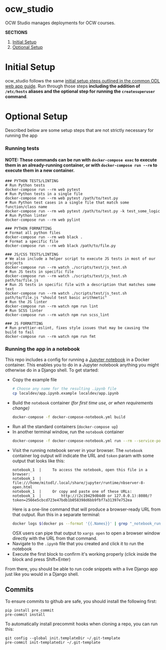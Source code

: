 # ocw_studio
OCW Studio manages deployments for OCW courses.

**SECTIONS**
1. [Initial Setup](#initial-setup)
1. [Optional Setup](#optional-setup)

# Initial Setup

ocw_studio follows the same [initial setup steps outlined in the common ODL web app guide](https://github.com/mitodl/handbook/blob/master/common-web-app-guide.md).
Run through those steps **including the addition of `/etc/hosts` aliases and the optional step for running the
`createsuperuser` command**.

# Optional Setup

Described below are some setup steps that are not strictly necessary
for running the app

### Running tests

#### NOTE: These commands can be run with ```docker-compose exec``` to execute them in an already-running container, or with ```docker-compose run --rm``` to execute them in a new container.

    ### PYTHON TESTS/LINTING
    # Run Python tests
    docker-compose run --rm web pytest
    # Run Python tests in a single file
    docker-compose run --rm web pytest /path/to/test.py
    # Run Python test cases in a single file that match some function/class name
    docker-compose run --rm web pytest /path/to/test.py -k test_some_logic
    # Run Python linter
    docker-compose run --rm web pylint

    ### PYTHON FORMATTING
    # Format all python files
    docker-compose run --rm web black .
    # Format a specific file
    docker-compose run --rm web black /path/to/file.py

    ### JS/CSS TESTS/LINTING
    # We also include a helper script to execute JS tests in most of our projects 
    docker-compose run --rm watch ./scripts/test/js_test.sh
    # Run JS tests in specific file
    docker-compose run --rm watch ./scripts/test/js_test.sh path/to/file.js
    # Run JS tests in specific file with a description that matches some text
    docker-compose run --rm watch ./scripts/test/js_test.sh path/to/file.js "should test basic arithmetic"
    # Run the JS linter
    docker-compose run --rm watch npm run lint
    # Run SCSS linter
    docker-compose run --rm watch npm run scss_lint

    ### JS FORMATTING
    # Run prettier-eslint, fixes style issues that may be causing the build to fail
    docker-compose run --rm watch npm run fmt


### Running the app in a notebook

This repo includes a config for running a [Jupyter notebook](https://jupyter.org/) in a
Docker container. This enables you to do in a Jupyter notebook anything you might
otherwise do in a Django shell. To get started:

- Copy the example file
    ```bash
    # Choose any name for the resulting .ipynb file
    cp localdev/app.ipynb.example localdev/app.ipynb
    ```
- Build the `notebook` container _(for first time use, or when requirements change)_
    ```bash
    docker-compose -f docker-compose-notebook.yml build
    ```
- Run all the standard containers (`docker-compose up`)
- In another terminal window, run the `notebook` container
    ```bash
    docker-compose -f docker-compose-notebook.yml run --rm --service-ports notebook
    ```
- Visit the running notebook server in your browser. The `notebook` container log output will
  indicate the URL and `token` param with some output that looks like this:
    ```
    notebook_1  |     To access the notebook, open this file in a browser:
    notebook_1  |         file:///home/mitodl/.local/share/jupyter/runtime/nbserver-8-open.html
    notebook_1  |     Or copy and paste one of these URLs:
    notebook_1  |         http://(2c19429d04d0 or 127.0.0.1):8080/?token=2566e5cbcd723e47bdb1b058398d6bb9fbf7a31397e752ea
    ```
  Here is a one-line command that will produce a browser-ready URL from that output. Run this in a separate terminal:
    ```bash
    docker logs $(docker ps --format '{{.Names}}' | grep "_notebook_run_") | grep -E "http://(.*):8080[^ ]+\w" | tail -1 | sed -e 's/^[[:space:] or]*//'
    ```
  OSX users can pipe that output to `xargs open` to open a browser window directly with the URL from that command.
- Navigate to the `.ipynb` file that you created and click it to run the notebook
- Execute the first block to confirm it's working properly (click inside the block
  and press Shift+Enter)

From there, you should be able to run code snippets with a live Django app just like you
would in a Django shell.


## Commits

To ensure commits to github are safe, you should install the following first:
```
pip install pre_commit
pre-commit install
```

To automatically install precommit hooks when cloning a repo, you can run this:
```
git config --global init.templateDir ~/.git-template
pre-commit init-templatedir ~/.git-template
```    
